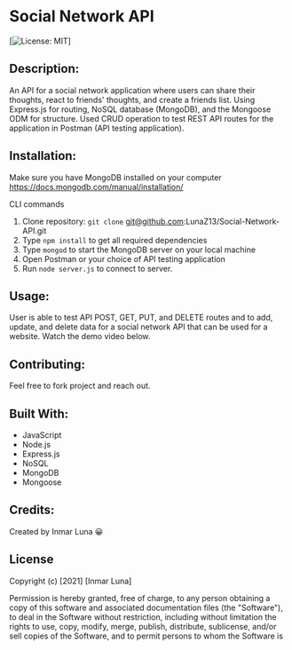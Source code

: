 # Social Network API 

[![License: MIT](https://img.shields.io/badge/License-MIT-yellow.svg)]

## Description: 
An API for a social network application where users can share their thoughts, react to friends' thoughts, and create a friends list. Using Express.js for routing, NoSQL database (MongoDB), and the Mongoose ODM for structure. Used CRUD operation to test REST API routes for the application in Postman (API testing application). 

## Installation: 
Make sure you have MongoDB installed on your computer https://docs.mongodb.com/manual/installation/
 
CLI commands
1. Clone repository: `git clone` git@github.com:LunaZ13/Social-Network-API.git
2. Type `npm install` to get all required dependencies
3. Type `mongod` to start the MongoDB server on your local machine
4. Open Postman or your choice of API testing application
5. Run `node server.js` to connect to server.

## Usage:
User is able to test API POST, GET, PUT, and DELETE routes and to add, update, and delete data for a social network API that can be used for a website. Watch the demo video below.


## Contributing:
Feel free to fork project and reach out.

## Built With:
* JavaScript
* Node.js
* Express.js
* NoSQL
* MongoDB
* Mongoose


## Credits:
Created by Inmar Luna :grinning:

## License 

Copyright (c) [2021] [Inmar Luna]

Permission is hereby granted, free of charge, to any person obtaining a copy
of this software and associated documentation files (the "Software"), to deal
in the Software without restriction, including without limitation the rights
to use, copy, modify, merge, publish, distribute, sublicense, and/or sell
copies of the Software, and to permit persons to whom the Software is